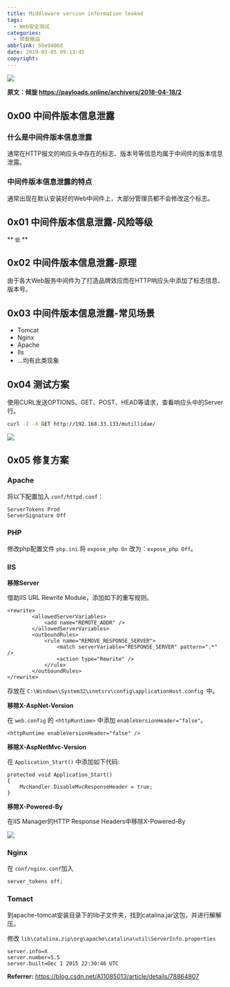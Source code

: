 ```yaml
---
title: Middleware version information leaked
tags:
  - Web安全测试
categories:
  - 转载搬运
abbrlink: 5be9406d
date: 2019-03-05 09:13:45
copyright:
---
```


![](https://ae01.alicdn.com/kf/HTB1kfGiaBGE3KVjSZFh763kaFXa4.png)
<!--more-->

**原文：倾旋 https://payloads.online/archivers/2018-04-18/2**

## 0x00 中间件版本信息泄露 ##

### 什么是中间件版本信息泄露 ###

通常在HTTP报文的响应头中存在的标志、版本号等信息均属于中间件的版本信息泄露。

### 中间件版本信息泄露的特点 ###

通常出现在默认安装好的Web中间件上，大部分管理员都不会修改这个标志。

## 0x01 中间件版本信息泄露-风险等级 ##

** `低` **

## 0x02 中间件版本信息泄露-原理 ##

由于各大Web服务中间件为了打造品牌效应而在HTTP响应头中添加了标志信息、版本号。

## 0x03 中间件版本信息泄露-常见场景 ##

- Tomcat
- Nginx
- Apache
- IIs
- ...均有此类现象

## 0x04 测试方案 ##

使用CURL发送OPTIONS、GET、POST、HEAD等请求，查看响应头中的Server行。

```bash
curl -I -X GET http://192.168.33.133/mutillidae/
```

![](https://ae01.alicdn.com/kf/HTB1NxmnaBKw3KVjSZFO761rDVXa2.png)

## 0x05 修复方案 ##

### Apache ###

将以下配置加入 `conf/httpd.conf`：

```
ServerTokens Prod
ServerSignature Off
```

### PHP ###

修改php配置文件 `php.ini` 将 `expose_php On` 改为：`expose_php Off`。

### IIS ###

**移除Server**

借助IIS URL Rewrite Module，添加如下的重写规则。

```
<rewrite>
        <allowedServerVariables>
            <add name="REMOTE_ADDR" />
        </allowedServerVariables>            
        <outboundRules>
            <rule name="REMOVE_RESPONSE_SERVER">
                <match serverVariable="RESPONSE_SERVER" pattern=".*" />
                <action type="Rewrite" />
            </rule>
        </outboundRules>
</rewrite>
```

存放在 `C:\Windows\System32\inetsrv\config\applicationHost.config `中。

**移除X-AspNet-Version**

在 `web.config` 的 `<httpRuntime>` 中添加 `enableVersionHeader="false"`。


```
<httpRuntime enableVersionHeader="false" />
```

**移除X-AspNetMvc-Version**

在 `Application_Start()` 中添加如下代码:


```
protected void Application_Start() 
{ 
    MvcHandler.DisableMvcResponseHeader = true; 
}
```

**移除X-Powered-By**

在IIS Manager的HTTP Response Headers中移除X-Powered-By

![](https://ae01.alicdn.com/kf/HTB15FyiaA9E3KVjSZFG76319XXaa.png)

### Nginx ###

在 `conf/nginx.conf`加入

```
server_tokens off;
```

### Tomact ###

到apache-tomcat安装目录下的lib子文件夹，找到catalina.jar这包，并进行解解压。

修改 `lib\catalina.zip\org\apache\catalina\util\ServerInfo.properties`

```
server.info=X
server.number=5.5
server.built=Dec 1 2015 22:30:46 UTC
```

**Referrer:** https://blog.csdn.net/A11085013/article/details/78864807